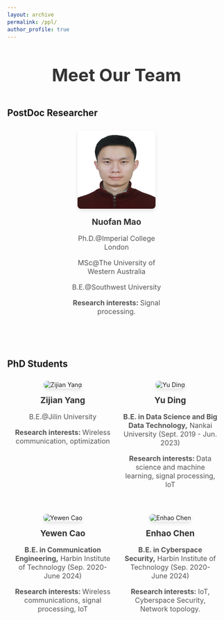 ```yaml
---
layout: archive
permalink: /ppl/
author_profile: true
---
```


<style>
  .team-members {
    display: flex;
    flex-wrap: wrap;
    justify-content: space-evenly;
    margin-bottom: 50px;
  }

  .team-member {
    width: 220px; /* 控制每个成员块的宽度 */
    margin-bottom: 30px;
    text-align: center;
    padding: 10px;
  }

  .team-member img {
    width: 180px; /* 调整图片的宽度 */
    height: 180px; /* 调整图片的高度 */
    border-radius: 8px;
    box-shadow: 0 4px 8px rgba(0, 0, 0, 0.1);
    margin-bottom: 10px; /* 调整图片与文字的间距 */
  }

  .team-member h2 {
    font-size: 1.2rem;
    color: #333;
    margin-top: 5px;
  }

  .team-member p {
    font-size: 1rem;
    color: #555;
    margin-bottom: 8px;
  }

  .team-member p strong {
    font-weight: bold;
  }

  .team-member .contact {
    margin-top: 10px;
  }

  .team-member .contact a {
    text-decoration: none;
    color: #007BFF;
  }

  .header {
    text-align: center;
    margin-bottom: 50px;
  }

  .header h1 {
    font-size: 2.5rem;
    color: #333;
    margin-bottom: 20px;
  }

  .header h3 {
    font-size: 1.2rem;
    color: #777;
  }
</style>

<div class="header">
  <h1>Meet Our Team</h1>
</div>

<!-- Team Member Section: PostDoc Researcher -->
<h2>PostDoc Researcher</h2>
<div class="team-members">
  <div class="team-member">
    <img src="https://github.com/lynshao/Lab.github.io/blob/master/images/nuofan_mao.jpg?raw=true" alt="Nuofan Mao">
    <h2>Nuofan Mao</h2>
    <p>Ph.D.@Imperial College London</p>
    <p>MSc@The University of Western Australia</p>
    <p>B.E.@Southwest University</p>
    <p><strong>Research interests: </strong> Signal processing. </p>
  </div>
</div>

<!-- PhD Students Section -->
<h2>PhD Students</h2>
<div class="team-members">
  <!-- Zijian Yang -->
  <div class="team-member">
    <img src="https://github.com/lynshao/Lab.github.io/blob/master/images/zijian.jpg?raw=true" alt="Zijian Yang">
    <h2>Zijian Yang</h2>
    <p>B.E.@Jilin University</p>
    <p><strong>Research interests: </strong> Wireless communication, optimization </p>
  </div>

  <!-- Yu Ding -->
  <div class="team-member">
    <img src="https://github.com/lynshao/Lab.github.io/blob/master/images/yu.jpg?raw=true" alt="Yu Ding">
    <h2>Yu Ding</h2>
    <p><strong>B.E. in Data Science and Big Data Technology,</strong> Nankai University (Sept. 2019 - Jun. 2023)</p>
    <p><strong>Research interests: </strong> Data science and machine learning, signal processing, IoT </p>
  </div>

  <!-- Yewen Cao -->
  <div class="team-member">
    <img src="https://github.com/lynshao/Lab.github.io/blob/master/images/yewen.jpg?raw=true" alt="Yewen Cao">
    <h2>Yewen Cao</h2>
    <p><strong>B.E. in Communication Engineering,</strong> Harbin Institute of Technology (Sep. 2020-June 2024)</p>
    <p><strong>Research interests: </strong> Wireless communications, signal processing, IoT </p>
  </div>

  <!-- Enhao Chen -->
  <div class="team-member">
    <img src="https://github.com/lynshao/Lab.github.io/blob/master/images/Enhao.jpg?raw=true" alt="Enhao Chen">
    <h2>Enhao Chen</h2>
    <p><strong>B.E. in Cyberspace Security,</strong> Harbin Institute of Technology (Sep. 2020-June 2024)</p>
    <p><strong>Research interests: </strong> IoT, Cyberspace Security, Network topology. </p>
  </div>
</div>

<!-- Repeat the same layout for other members -->
